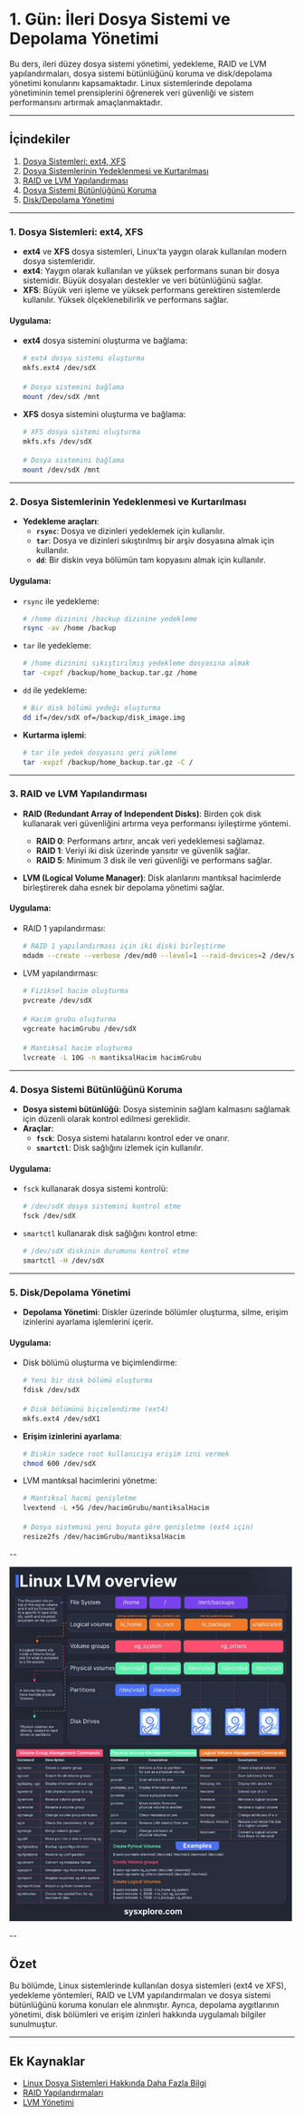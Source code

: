 # 1. Gün: İleri Dosya Sistemi ve Depolama Yönetimi

Bu ders, ileri düzey dosya sistemi yönetimi, yedekleme, RAID ve LVM yapılandırmaları, dosya sistemi bütünlüğünü koruma ve disk/depolama yönetimi konularını kapsamaktadır. Linux sistemlerinde depolama yönetiminin temel prensiplerini öğrenerek veri güvenliği ve sistem performansını artırmak amaçlanmaktadır.

---

## İçindekiler
1. [Dosya Sistemleri: ext4, XFS](#dosya-sistemleri-ext4-xfs)
2. [Dosya Sistemlerinin Yedeklenmesi ve Kurtarılması](#dosya-sistemlerinin-yedeklenmesi-ve-kurtarılması)
3. [RAID ve LVM Yapılandırması](#raid-ve-lvm-yapılandırması)
4. [Dosya Sistemi Bütünlüğünü Koruma](#dosya-sistemi-bütünlüğünü-koruma)
5. [Disk/Depolama Yönetimi](#diskdepolama-yönetimi)

---

### 1. Dosya Sistemleri: ext4, XFS

- **ext4** ve **XFS** dosya sistemleri, Linux'ta yaygın olarak kullanılan modern dosya sistemleridir. 
- **ext4**: Yaygın olarak kullanılan ve yüksek performans sunan bir dosya sistemidir. Büyük dosyaları destekler ve veri bütünlüğünü sağlar.
- **XFS**: Büyük veri işleme ve yüksek performans gerektiren sistemlerde kullanılır. Yüksek ölçeklenebilirlik ve performans sağlar.

#### Uygulama:
- **ext4** dosya sistemini oluşturma ve bağlama:
  ```bash
  # ext4 dosya sistemi oluşturma
  mkfs.ext4 /dev/sdX
  
  # Dosya sistemini bağlama
  mount /dev/sdX /mnt
  ```
- **XFS** dosya sistemini oluşturma ve bağlama:
  ```bash
  # XFS dosya sistemi oluşturma
  mkfs.xfs /dev/sdX
  
  # Dosya sistemini bağlama
  mount /dev/sdX /mnt
  ```

---

### 2. Dosya Sistemlerinin Yedeklenmesi ve Kurtarılması

- **Yedekleme araçları**:
  - **`rsync`**: Dosya ve dizinleri yedeklemek için kullanılır.
  - **`tar`**: Dosya ve dizinleri sıkıştırılmış bir arşiv dosyasına almak için kullanılır.
  - **`dd`**: Bir diskin veya bölümün tam kopyasını almak için kullanılır.

#### Uygulama:
- `rsync` ile yedekleme:
  ```bash
  # /home dizinini /backup dizinine yedekleme
  rsync -av /home /backup
  ```

- `tar` ile yedekleme:
  ```bash
  # /home dizinini sıkıştırılmış yedekleme dosyasına almak
  tar -cvpzf /backup/home_backup.tar.gz /home
  ```

- `dd` ile yedekleme:
  ```bash
  # Bir disk bölümü yedeği oluşturma
  dd if=/dev/sdX of=/backup/disk_image.img
  ```

- **Kurtarma işlemi**:
  ```bash
  # tar ile yedek dosyasını geri yükleme
  tar -xvpzf /backup/home_backup.tar.gz -C /
  ```

---

### 3. RAID ve LVM Yapılandırması

- **RAID (Redundant Array of Independent Disks)**: Birden çok disk kullanarak veri güvenliğini artırma veya performansı iyileştirme yöntemi.
  - **RAID 0**: Performans artırır, ancak veri yedeklemesi sağlamaz.
  - **RAID 1**: Veriyi iki disk üzerinde yansıtır ve güvenlik sağlar.
  - **RAID 5**: Minimum 3 disk ile veri güvenliği ve performans sağlar.
  
- **LVM (Logical Volume Manager)**: Disk alanlarını mantıksal hacimlerde birleştirerek daha esnek bir depolama yönetimi sağlar.

#### Uygulama:
- RAID 1 yapılandırması:
  ```bash
  # RAID 1 yapılandırması için iki diski birleştirme
  mdadm --create --verbose /dev/md0 --level=1 --raid-devices=2 /dev/sdX /dev/sdY
  ```

- LVM yapılandırması:
  ```bash
  # Fiziksel hacim oluşturma
  pvcreate /dev/sdX
  
  # Hacim grubu oluşturma
  vgcreate hacimGrubu /dev/sdX
  
  # Mantıksal hacim oluşturma
  lvcreate -L 10G -n mantiksalHacim hacimGrubu
  ```

---

### 4. Dosya Sistemi Bütünlüğünü Koruma

- **Dosya sistemi bütünlüğü**: Dosya sisteminin sağlam kalmasını sağlamak için düzenli olarak kontrol edilmesi gereklidir.
- **Araçlar**:
  - **`fsck`**: Dosya sistemi hatalarını kontrol eder ve onarır.
  - **`smartctl`**: Disk sağlığını izlemek için kullanılır.

#### Uygulama:
- `fsck` kullanarak dosya sistemi kontrolü:
  ```bash
  # /dev/sdX dosya sistemini kontrol etme
  fsck /dev/sdX
  ```

- `smartctl` kullanarak disk sağlığını kontrol etme:
  ```bash
  # /dev/sdX diskinin durumunu kontrol etme
  smartctl -H /dev/sdX
  ```

---

### 5. Disk/Depolama Yönetimi

- **Depolama Yönetimi**: Diskler üzerinde bölümler oluşturma, silme, erişim izinlerini ayarlama işlemlerini içerir.

#### Uygulama:
- Disk bölümü oluşturma ve biçimlendirme:
  ```bash
  # Yeni bir disk bölümü oluşturma
  fdisk /dev/sdX
  
  # Disk bölümünü biçimlendirme (ext4)
  mkfs.ext4 /dev/sdX1
  ```

- **Erişim izinlerini ayarlama**:
  ```bash
  # Diskin sadece root kullanıcıya erişim izni vermek
  chmod 600 /dev/sdX
  ```

- LVM mantıksal hacimlerini yönetme:
  ```bash
  # Mantıksal hacmi genişletme
  lvextend -L +5G /dev/hacimGrubu/mantiksalHacim
  
  # Dosya sistemini yeni boyuta göre genişletme (ext4 için)
  resize2fs /dev/hacimGrubu/mantiksalHacim
  ```

--

 ![LVM](../00-Projeler/Assets/lvm.jpeg)
 
--

## Özet

Bu bölümde, Linux sistemlerinde kullanılan dosya sistemleri (ext4 ve XFS), yedekleme yöntemleri, RAID ve LVM yapılandırmaları ve dosya sistemi bütünlüğünü koruma konuları ele alınmıştır. Ayrıca, depolama aygıtlarının yönetimi, disk bölümleri ve erişim izinleri hakkında uygulamalı bilgiler sunulmuştur.

---

## Ek Kaynaklar
- [Linux Dosya Sistemleri Hakkında Daha Fazla Bilgi](https://wiki.archlinux.org/title/File_systems)
- [RAID Yapılandırmaları](https://en.wikipedia.org/wiki/RAID)
- [LVM Yönetimi](https://wiki.ubuntu.com/Lvm)

